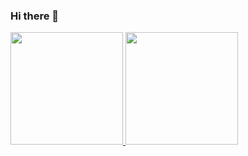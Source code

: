 ### Hi there 👋

<!--
**MuhammadIbraAlfathar/MuhammadIbraAlfathar** is a ✨ _special_ ✨ repository because its `README.md` (this file) appears on your GitHub profile.

Here are some ideas to get you started:

- 🔭 I’m currently working on ...
- 🌱 I’m currently learning ...
- 👯 I’m looking to collaborate on ...
- 🤔 I’m looking for help with ...
- 💬 Ask me about ...
- 📫 How to reach me: ...
- 😄 Pronouns: ...
- ⚡ Fun fact: ...
-->

<p align="left">
<a href="https://github.com/MuhammadIbraAlfathar">
  <img height="180em" src="https://github-readme-stats-eight-theta.vercel.app/api?username=MuhammadIbraAlfathar&show_icons=true&theme=algolia&include_all_commits=true&count_private=true"/>
  <img height="180em" src="https://github-readme-stats-eight-theta.vercel.app/api/top-langs/?username=MuhammadIbraAlfathar&layout=compact&langs_count=8&theme=algolia"/>
</a>
</p>
